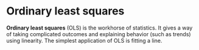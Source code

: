 # Ordinary least squares

**Ordinary least squares** (OLS) is the workhorse of statistics. It gives
a way of taking complicated outcomes and explaining behavior (such as trends)
using linearity. The simplest application of OLS is fitting a line.


<!--
## General least squares for linear equations
Consider again the parent and child height data from Galton

<div class="rimage center"><img src="fig/unnamed-chunk-1.png" title="plot of chunk unnamed-chunk-1" alt="plot of chunk unnamed-chunk-1" class="plot" /></div>


---
## Fitting the best line
* Let $Y_i$ be the $i^{th}$ child's height and $X_i$ be the
$i^{th}$ (average over the pair of) parents' heights.
* Consider finding the best line
  * Child's Height = $\beta_0$ + Parent's Height $\beta_1$
* Use least squares
  $$
  \sum_{i=1}^n \{Y_i - (\beta_0 + \beta_1 X_i)\}^2
  $$

---
## Results
* The least squares model fit to the line $Y = \beta_0 + \beta_1 X$ through the data pairs $(X_i, Y_i)$ with $Y_i$ as the outcome obtains the line $Y = \hat \beta_0 + \hat \beta_1 X$ where
  $$\hat \beta_1 = Cor(Y, X) \frac{Sd(Y)}{Sd(X)} ~~~ \hat \beta_0 = \bar Y - \hat \beta_1 \bar X$$
* $\hat \beta_1$ has the units of $Y / X$, $\hat \beta_0$ has the units of $Y$.
* The line passes through the point $(\bar X, \bar Y$)
* The slope of the regression line with $X$ as the outcome and $Y$ as the predictor is $Cor(Y, X) Sd(X)/ Sd(Y)$.
* The slope is the same one you would get if you centered the data,
$(X_i - \bar X, Y_i - \bar Y)$, and did regression through the origin.
* If you normalized the data, $\{ \frac{X_i - \bar X}{Sd(X)}, \frac{Y_i - \bar Y}{Sd(Y)}\}$, the slope is $Cor(Y, X)$.


---
## Revisiting Galton's data
### Double check our calculations using R

```r
y <- galton$child
x <- galton$parent
beta1 <- cor(y, x) *  sd(y) / sd(x)
beta0 <- mean(y) - beta1 * mean(x)
rbind(c(beta0, beta1), coef(lm(y ~ x)))
```

```
     (Intercept)      x
[1,]       23.94 0.6463
[2,]       23.94 0.6463
```


---
## Revisiting Galton's data
### Reversing the outcome/predictor relationship

```r
beta1 <- cor(y, x) *  sd(x) / sd(y)
beta0 <- mean(x) - beta1 * mean(y)
rbind(c(beta0, beta1), coef(lm(x ~ y)))
```

```
     (Intercept)      y
[1,]       46.14 0.3256
[2,]       46.14 0.3256
```


---
## Revisiting Galton's data
### Regression through the origin yields an equivalent slope if you center the data first

```r
yc <- y - mean(y)
xc <- x - mean(x)
beta1 <- sum(yc * xc) / sum(xc ^ 2)
c(beta1, coef(lm(y ~ x))[2])
```

```
            x
0.6463 0.6463
```


---
## Revisiting Galton's data
### Normalizing variables results in the slope being the correlation

```r
yn <- (y - mean(y))/sd(y)
xn <- (x - mean(x))/sd(x)
c(cor(y, x), cor(yn, xn), coef(lm(yn ~ xn))[2])
```

```
                  xn
0.4588 0.4588 0.4588
```


---
<div class="rimage center"><img src="fig/unnamed-chunk-6.png" title="plot of chunk unnamed-chunk-6" alt="plot of chunk unnamed-chunk-6" class="plot" /></div>

-->
